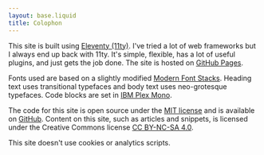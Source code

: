 ```yaml
---
layout: base.liquid
title: Colophon
---
```


This site is built using [Eleventy (11ty)](https://www.11ty.dev/). I've tried a lot of web
frameworks but I always end up back with 11ty. It's simple, flexible, has a lot of useful plugins,
and just gets the job done. The site is hosted on [GitHub Pages](https://pages.github.com/).

Fonts used are based on a slightly modified [Modern Font Stacks](https://modernfontstacks.com/).
Heading text uses transitional typefaces and body text uses neo-grotesque typefaces. Code blocks are
set in [IBM Plex Mono](https://fonts.google.com/specimen/IBM+Plex+Mono).

The code for this site is open source under the [MIT license](https://spdx.org/licenses/MIT.html)
and is available on [GitHub](https://github.com/rmrt1n/rmrt1n.github.io). Content on this site, such
as articles and snippets, is licensed under the Creative Commons license
[CC BY-NC-SA 4.0](https://creativecommons.org/licenses/by-nc-sa/4.0/).

This site doesn't use cookies or analytics scripts.

